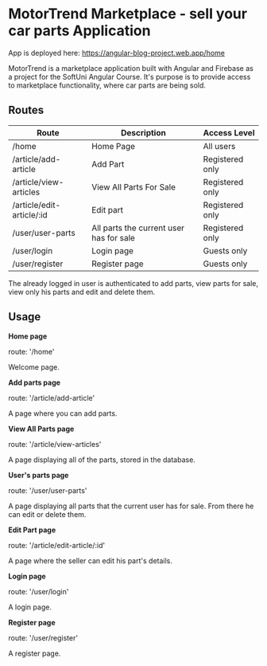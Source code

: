 # MotorTrend Marketplace - sell your car parts Application

App is deployed here: https://angular-blog-project.web.app/home

MotorTrend is a marketplace application built with Angular and Firebase as a project for the SoftUni Angular Course. It's purpose is to provide access to marketplace functionality, where car parts are being sold.


## Routes
| Route  | Description | Access Level |
| ------------- | ------------- | ------------- |
| /home  | Home Page  | All users |
| /article/add-article  | Add Part  | Registered only |
| /article/view-articles  | View All Parts For Sale  | Registered only |
| /article/edit-article/:id  | Edit part  | Registered only |
| /user/user-parts | All parts the current user has for sale  | Registered only |
| /user/login  | Login page  | Guests only |
| /user/register  | Register page  | Guests only |

The already logged in user is authenticated to add parts, view parts for sale, view only his parts and edit and delete them.


## Usage

**Home page**

route: '/home'

Welcome page.

**Add parts page**

route: '/article/add-article'

A page where you can add parts.

**View All Parts page**

route: '/article/view-articles'

A page displaying all of the parts, stored in the database.

**User's parts page**

route: '/user/user-parts'

A page displaying all parts that the current user has for sale. From there he can edit or delete them.

**Edit Part page**

route: '/article/edit-article/:id'

A page where the seller can edit his part's details.

**Login page**

route: '/user/login'

A login page.

**Register page**

route: '/user/register'

A register page.